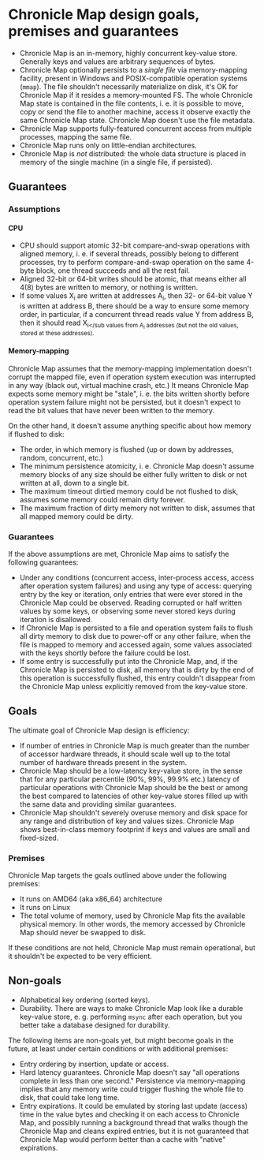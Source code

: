 # Chronicle Map design goals, premises and guarantees

 - Chronicle Map is an in-memory, highly concurrent key-value store. Generally keys and values are
 arbitrary sequences of bytes.
 - Chronicle Map optionally persists to a *single file* via memory-mapping facility, present in
 Windows and POSIX-compatible operation systems (`mmap`). The file shouldn't necessarily materialize
 on disk, it's OK for Chronicle Map if it resides a memory-mounted FS. The whole Chronicle Map state
 is contained in the file contents, i. e. it is possible to move, copy or send the file to another
 machine, access it observe exactly the same Chronicle Map state. Chronicle Map doesn't use the file
 metadata.
 - Chronicle Map supports fully-featured concurrent access from multiple processes, mapping the same
 file.
 - Chronicle Map runs only on little-endian architectures.
 - Chronicle Map is *not* distributed: the whole data structure is placed in memory of the single
 machine (in a single file, if persisted).

## Guarantees

### Assumptions

#### CPU

 - CPU should support atomic 32-bit compare-and-swap operations with aligned memory, i. e. if
 several threads, possibly belong to different processes, try to perform compare-and-swap
 operation on the same 4-byte block, one thread succeeds and all the rest fail.
 - Aligned 32-bit or 64-bit writes should be atomic, that means either all 4(8) bytes are written to
 memory, or nothing is written.
 - If some values X<sub>i</sub> are written at addresses A<sub>i</sub>, then 32- or 64-bit value Y
 is written at address B, there should be a way to ensure some memory order, in particular, if a
 concurrent thread reads value Y from address B, then it should read X<sub>i</sub values from
 A<sub>i</sub> addresses (but not the old values, stored at these addresses).

#### Memory-mapping

Chronicle Map assumes that the memory-mapping implementation doesn't corrupt the mapped file, even
if operation system execution was interrupted in any way (black out, virtual machine crash, etc.)
It means Chronicle Map expects some memory might be "stale", i. e. the bits written shortly before
operation system failure might not be persisted, but it doesn't expect to read the bit values that
have never been written to the memory.

On the other hand, it doesn't assume anything specific about how memory if flushed to disk:

 - The order, in which memory is flushed (up or down by addresses, random, concurrent, etc.)
 - The minimum persistence atomicity, i. e. Chronicle Map doesn't assume memory blocks of any size
 should be either fully written to disk or not written at all, down to a single bit.
 - The maximum timeout dirtied memory could be not flushed to disk, assumes some memory could remain
 dirty forever.
 - The maximum fraction of dirty memory not written to disk, assumes that all mapped memory could be
 dirty.

### Guarantees

If the above assumptions are met, Chronicle Map aims to satisfy the following guarantees:

 - Under any conditions (concurrent access, inter-process access, access after operation system
 failures) and using any type of access: querying entry by the key or iteration, only entries that
 were ever stored in the Chronicle Map could be observed. Reading corrupted or half written values
 by some keys, or observing some never stored keys during iteration is disallowed.
 - If Chronicle Map is persisted to a file and operation system fails to flush all dirty memory to
 disk due to power-off or any other failure, when the file is mapped to memory and accessed again,
 some values associated with the keys shortly before the failure could be lost.
 - If some entry is successfully put into the Chronicle Map, and, if the Chronicle Map is persisted
 to disk, all memory that is dirty by the end of this operation is successfully flushed, this entry
 couldn't disappear from the Chronicle Map unless explicitly removed from the key-value store.

## Goals

The ultimate goal of Chronicle Map design is efficiency:

 - If number of entries in Chronicle Map is much greater than the number of accessor hardware
 threads, it should scale well up to the total number of hardware threads present in the system.
 - Chronicle Map should be a low-latency key-value store, in the sense that for any particular
 percentile (90%, 99%, 99.9% etc.) latency of particular operations with Chronicle Map should be the
 best or among the best compared to latencies of other key-value stores filled up with the same data
 and providing similar guarantees.
 - Chronicle Map shouldn't severely overuse memory and disk space for any range and distribution of
 key and values sizes. Chronicle Map shows best-in-class memory footprint if keys and values are
 small and fixed-sized.

### Premises

Chronicle Map targets the goals outlined above under the following premises:

 - It runs on AMD64 (aka x86_64) architecture
 - It runs on Linux
 - The total volume of memory, used by Chronicle Map fits the available physical memory. In other
 words, the memory accessed by Chronicle Map should never be swapped to disk.

If these conditions are not held, Chronicle Map must remain operational, but it shouldn't be
expected to be very efficient.

## Non-goals

 - Alphabetical key ordering (sorted keys).
 - Durability. There are ways to make Chronicle Map look like a durable key-value store, e. g.
 performing `msync` after each operation, but you better take a database designed for durability.

The following items are non-goals yet, but might become goals in the future, at least under certain
conditions or with additional premises:

 - Entry ordering by insertion, update or access.
 - Hard latency guarantees. Chronicle Map doesn't say "all operations complete in less than one
 second." Persistence via memory-mapping implies that any memory write could trigger flushing
 the whole file to disk, that could take long time.
 - Entry expirations. It could be emulated by storing last update (access) time in the value bytes
 and checking it on each access to Chronicle Map, and possibly running a background thread that
 walks though the Chronicle Map and cleans expired entries, but it is not guaranteed that Chronicle
 Map would perform better than a cache with "native" expirations.